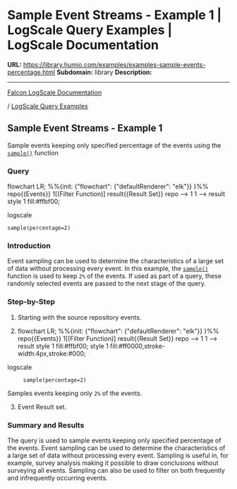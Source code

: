 # Sample Event Streams - Example 1 | LogScale Query Examples | LogScale Documentation

**URL:** https://library.humio.com/examples/examples-sample-events-percentage.html
**Subdomain:** library
**Description:** 

---

[Falcon LogScale Documentation](https://library.humio.com)

/ [LogScale Query Examples](examples.html)

## Sample Event Streams - Example 1

Sample events keeping only specified percentage of the events using the [`sample()`](https://library.humio.com/data-analysis/functions-sample.html) function 

### Query

flowchart LR; %%{init: {"flowchart": {"defaultRenderer": "elk"}} }%% repo{{Events}} 1[(Filter Function)] result{{Result Set}} repo --> 1 1 --> result style 1 fill:#ffbf00;

logscale
    
    
    sample(percentage=2)

### Introduction

Event sampling can be used to determine the characteristics of a large set of data without processing every event. In this example, the [`sample()`](https://library.humio.com/data-analysis/functions-sample.html) function is used to keep `2%` of the events. If used as part of a query, these randomly selected events are passed to the next stage of the query. 

### Step-by-Step

  1. Starting with the source repository events.

  2. flowchart LR; %%{init: {"flowchart": {"defaultRenderer": "elk"}} }%% repo{{Events}} 1[(Filter Function)] result{{Result Set}} repo --> 1 1 --> result style 1 fill:#ffbf00; style 1 fill:#ff0000,stroke-width:4px,stroke:#000;

logscale
         
         sample(percentage=2)

Samples events keeping only `2%` of the events. 

  3. Event Result set.




### Summary and Results

The query is used to sample events keeping only specified percentage of the events. Event sampling can be used to determine the characteristics of a large set of data without processing every event. Sampling is useful in, for example, survey analysis making it possible to draw conclusions without surveying all events. Sampling can also be used to filter on both frequently and infrequently occurring events.
